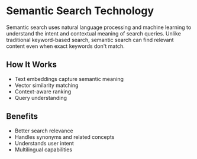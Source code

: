 # Semantic Search Technology

Semantic search uses natural language processing and machine learning to understand the intent and contextual meaning of search queries. Unlike traditional keyword-based search, semantic search can find relevant content even when exact keywords don't match.

## How It Works
- Text embeddings capture semantic meaning
- Vector similarity matching
- Context-aware ranking
- Query understanding

## Benefits
- Better search relevance
- Handles synonyms and related concepts
- Understands user intent
- Multilingual capabilities
